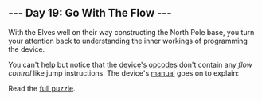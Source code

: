 ## --- Day 19: Go With The Flow ---
With the Elves well on their way constructing the North Pole base, you turn your attention back to understanding the inner workings of programming the device.

You can't help but notice that the [device's opcodes](16) don't contain any *flow control* like jump instructions. The device's [manual](16) goes on to explain:

Read the [full puzzle](https://adventofcode.com/2018/day/19).